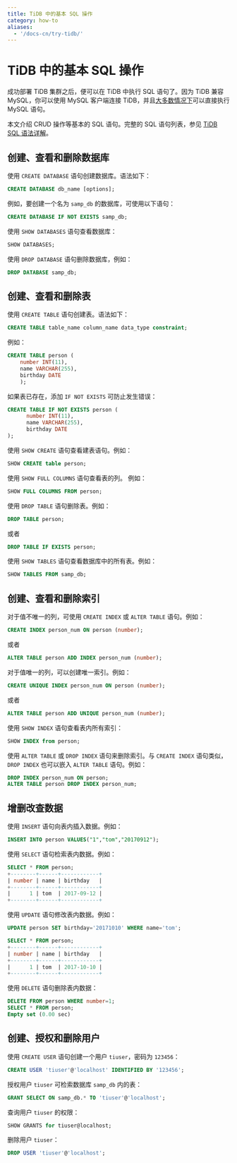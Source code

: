```yaml
---
title: TiDB 中的基本 SQL 操作
category: how-to
aliases:
  - '/docs-cn/try-tidb/'
---
```


# TiDB 中的基本 SQL 操作

成功部署 TiDB 集群之后，便可以在 TiDB 中执行 SQL 语句了。因为 TiDB 兼容 MySQL，你可以使用 MySQL 客户端连接 TiDB，并且[大多数情况下](/reference/mysql-compatibility.md)可以直接执行 MySQL 语句。

本文介绍 CRUD 操作等基本的 SQL 语句。完整的 SQL 语句列表，参见 [TiDB SQL 语法详解](https://pingcap.github.io/sqlgram/)。

## 创建、查看和删除数据库

使用 `CREATE DATABASE` 语句创建数据库。语法如下：

```sql
CREATE DATABASE db_name [options];
```

例如，要创建一个名为 `samp_db` 的数据库，可使用以下语句：

```sql
CREATE DATABASE IF NOT EXISTS samp_db;
```

使用 `SHOW DATABASES` 语句查看数据库：

```sql
SHOW DATABASES;
```

使用 `DROP DATABASE` 语句删除数据库，例如：

```sql
DROP DATABASE samp_db;
```

## 创建、查看和删除表

使用 `CREATE TABLE` 语句创建表。语法如下：

```sql
CREATE TABLE table_name column_name data_type constraint;
```

例如：

```sql
CREATE TABLE person (
    number INT(11),
    name VARCHAR(255),
    birthday DATE
    );
```

如果表已存在，添加 `IF NOT EXISTS` 可防止发生错误：

```sql
CREATE TABLE IF NOT EXISTS person (
      number INT(11),
      name VARCHAR(255),
      birthday DATE
);
```

使用 `SHOW CREATE` 语句查看建表语句。例如：

```sql
SHOW CREATE table person;
```

使用 `SHOW FULL COLUMNS` 语句查看表的列。 例如：

```sql
SHOW FULL COLUMNS FROM person;
```

使用 `DROP TABLE` 语句删除表。例如：

```sql
DROP TABLE person;
```

或者

```sql
DROP TABLE IF EXISTS person;
```

使用 `SHOW TABLES` 语句查看数据库中的所有表。例如：

```sql
SHOW TABLES FROM samp_db;
```

## 创建、查看和删除索引

对于值不唯一的列，可使用 `CREATE INDEX` 或 `ALTER TABLE` 语句。例如：

```sql
CREATE INDEX person_num ON person (number);
```

或者

```sql
ALTER TABLE person ADD INDEX person_num (number);
```

对于值唯一的列，可以创建唯一索引。例如：

```sql
CREATE UNIQUE INDEX person_num ON person (number);
```

或者

```sql
ALTER TABLE person ADD UNIQUE person_num (number);
```

使用 `SHOW INDEX` 语句查看表内所有索引：

```sql
SHOW INDEX from person;
```

使用 `ALTER TABLE` 或 `DROP INDEX` 语句来删除索引。与 `CREATE INDEX` 语句类似，`DROP INDEX` 也可以嵌入 `ALTER TABLE` 语句。例如：

```sql
DROP INDEX person_num ON person;
ALTER TABLE person DROP INDEX person_num;
```

## 增删改查数据

使用 `INSERT` 语句向表内插入数据。例如：

```sql
INSERT INTO person VALUES("1","tom","20170912");
```

使用 `SELECT` 语句检索表内数据。例如：

```sql
SELECT * FROM person;
+--------+------+------------+
| number | name | birthday   |
+--------+------+------------+
|      1 | tom  | 2017-09-12 |
+--------+------+------------+
```
使用 `UPDATE` 语句修改表内数据。例如：

```sql
UPDATE person SET birthday='20171010' WHERE name='tom';

SELECT * FROM person;
+--------+------+------------+
| number | name | birthday   |
+--------+------+------------+
|      1 | tom  | 2017-10-10 |
+--------+------+------------+
```

使用 `DELETE` 语句删除表内数据：

```sql
DELETE FROM person WHERE number=1;
SELECT * FROM person;
Empty set (0.00 sec)
```

## 创建、授权和删除用户

使用 `CREATE USER` 语句创建一个用户 `tiuser`，密码为 `123456`：

```sql
CREATE USER 'tiuser'@'localhost' IDENTIFIED BY '123456';
```

授权用户 `tiuser` 可检索数据库 `samp_db` 内的表：

```sql
GRANT SELECT ON samp_db.* TO 'tiuser'@'localhost';
```

查询用户 `tiuser` 的权限：

```sql
SHOW GRANTS for tiuser@localhost;
```

删除用户 `tiuser`：

```sql
DROP USER 'tiuser'@'localhost';
```

